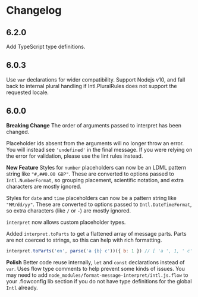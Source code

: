 # Changelog

## 6.2.0

Add TypeScript type definitions.

## 6.0.3

Use `var` declarations for wider compatibility.
Support Nodejs v10, and fall back to internal plural handling if Intl.PluralRules does not support the requested locale.

## 6.0.0

**Breaking Change**
The order of arguments passed to interpret has been changed.

Placeholder ids absent from the arguments will no longer throw an error. You will instead see `'undefined'` in the final message. If you were relying on the error for validation, please use the lint rules instead.

**New Feature**
Styles for `number` placeholders can now be an LDML pattern string like `"#,##0.00 GBP"`. These are converted to options passed to `Intl.NumberFormat`, so grouping placement, scientific notation, and extra characters are mostly ignored.

Styles for `date` and `time` placeholders can now be a pattern string like `"MM/dd/yy"`. These are converted to options passed to `Intl.DateTimeFormat`, so extra characters (like `/` or `-`) are mostly ignored.

`interpret` now allows custom placeholder types.

Added `interpret.toParts` to get a flattened array of message parts. Parts are not coerced to strings, so this can help with rich formatting.
```js
interpret.toParts('en', parse('a {b} c'))({ b: 1 }) // [ 'a ', 1, ' c' ]
```

**Polish**
Better code reuse internally, `let` and `const` declarations instead of `var`.
Uses flow type comments to help prevent some kinds of issues. You may need to add `node_modules/format-message-interpret/intl.js.flow` to your .flowconfig lib section if you do not have type definitions for the global `Intl` already.
